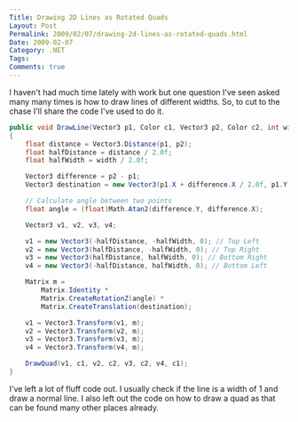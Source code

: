```yaml
---
Title: Drawing 2D Lines as Rotated Quads
Layout: Post
Permalink: 2009/02/07/drawing-2d-lines-as-rotated-quads.html
Date: 2009-02-07
Category: .NET
Tags:  
Comments: true
---
```


I haven't had much time lately with work but one question I've seen asked many many times is how to draw lines of different widths. So, to cut to the chase I'll share the code I've used to do it.

```c#
public void DrawLine(Vector3 p1, Color c1, Vector3 p2, Color c2, int width)
{
	float distance = Vector3.Distance(p1, p2);
	float halfDistance = distance / 2.0f;
	float halfWidth = width / 2.0f;

	Vector3 difference = p2 - p1;
	Vector3 destination = new Vector3(p1.X + difference.X / 2.0f, p1.Y + difference.Y / 2.0f, p1.Z + difference.Z);

	// Calculate angle between two points
	float angle = (float)Math.Atan2(difference.Y, difference.X);

	Vector3 v1, v2, v3, v4;

	v1 = new Vector3(-halfDistance, -halfWidth, 0); // Top Left
	v2 = new Vector3(halfDistance, -halfWidth, 0); // Top Right
	v3 = new Vector3(halfDistance, halfWidth, 0); // Bottom Right
	v4 = new Vector3(-halfDistance, halfWidth, 0); // Bottom Left

	Matrix m =
		Matrix.Identity *
		Matrix.CreateRotationZ(angle) *
		Matrix.CreateTranslation(destination);

	v1 = Vector3.Transform(v1, m);
	v2 = Vector3.Transform(v2, m);
	v3 = Vector3.Transform(v3, m);
	v4 = Vector3.Transform(v4, m);

	DrawQuad(v1, c1, v2, c2, v3, c2, v4, c1);
}
```

I've left a lot of fluff code out. I usually check if the line is a width of 1 and draw a normal line. I also left out the code on how to draw a quad as that can be found many other places already.
